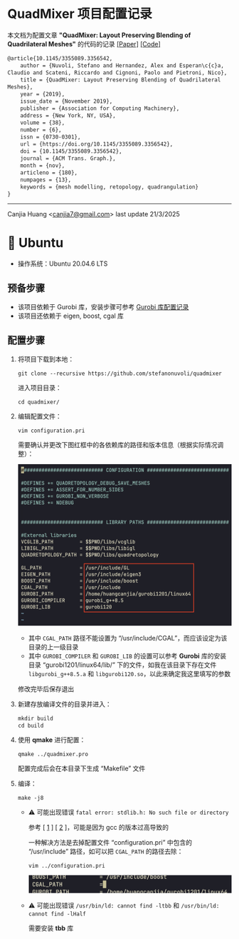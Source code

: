 # QuadMixer 项目配置记录

本文档为配置文章 **"QuadMixer: Layout Preserving Blending of Quadrilateral Meshes"** 的代码的记录 [[Paper]](https://dl.acm.org/doi/10.1145/3355089.3356542) [[Code]](https://github.com/stefanonuvoli/quadmixer)

```
@article{10.1145/3355089.3356542,
    author = {Nuvoli, Stefano and Hernandez, Alex and Esperan\c{c}a, Claudio and Scateni, Riccardo and Cignoni, Paolo and Pietroni, Nico},
    title = {QuadMixer: Layout Preserving Blending of Quadrilateral Meshes},
    year = {2019},
    issue_date = {November 2019},
    publisher = {Association for Computing Machinery},
    address = {New York, NY, USA},
    volume = {38},
    number = {6},
    issn = {0730-0301},
    url = {https://doi.org/10.1145/3355089.3356542},
    doi = {10.1145/3355089.3356542},
    journal = {ACM Trans. Graph.},
    month = {nov},
    articleno = {180},
    numpages = {13},
    keywords = {mesh modelling, retopology, quadrangulation}
}
```

---

Canjia Huang <<canjia7@gmail.com>> last update 21/3/2025

# :penguin: Ubuntu

- 操作系统：Ubuntu 20.04.6 LTS

## 预备步骤

- 该项目依赖于 Gurobi 库，安装步骤可参考 [Gurobi 库配置记录](../Gurobi/)
- 该项目还依赖于 eigen, boost, cgal 库

## 配置步骤

1. 将项目下载到本地：

    ```
    git clone --recursive https://github.com/stefanonuvoli/quadmixer
    ```

    进入项目目录：

    ```
    cd quadmixer/
    ```

2. 编辑配置文件：

    ```
    vim configuration.pri
    ```

    需要确认并更改下图红框中的各依赖库的路径和版本信息（根据实际情况调整）：

    ![image](.pic/image.png)

    - 其中 `CGAL_PATH` 路径不能设置为 “/usr/include/CGAL”，而应该设定为该目录的上一级目录
    - 其中 `GUROBI_COMPILER` 和 `GUROBI_LIB` 的设置可以参考 **Gurobi** 库的安装目录 “gurobi1201/linux64/lib/” 下的文件，如我在该目录下存在文件 `libgurobi_g++8.5.a` 和 `libgurobi120.so`，以此来确定我这里填写的参数

    修改完毕后保存退出

3. 新建存放编译文件的目录并进入：

    ```
    mkdir build
    cd build
    ```

4. 使用 **qmake** 进行配置：

    ```
    qmake ../quadmixer.pro
    ```

    配置完成后会在本目录下生成 “Makefile” 文件

5. 编译：

    ```
    make -j8
    ```

    - :warning: 可能出现错误 `fatal error: stdlib.h: No such file or directory`

        参考 [ [1] ] [ [2] ]，可能是因为 gcc 的版本过高导致的

        一种解决方法是去掉配置文件 “configuration.pri” 中包含的 “/usr/include” 路径，如可以把 `CGAL_PATH` 的路径去除：

        ```
        vim ../configuration.pri
        ```

        ![image](.pic/image1.png)

    - :warning: 可能出现错误 `/usr/bin/ld: cannot find -ltbb` 和 `/usr/bin/ld: cannot find -lHalf`

        需要安装 **tbb** 库



[1]: https://blog.csdn.net/Kami_Jiang/article/details/123073899
[2]: https://www.jianshu.com/p/94faa8d32519